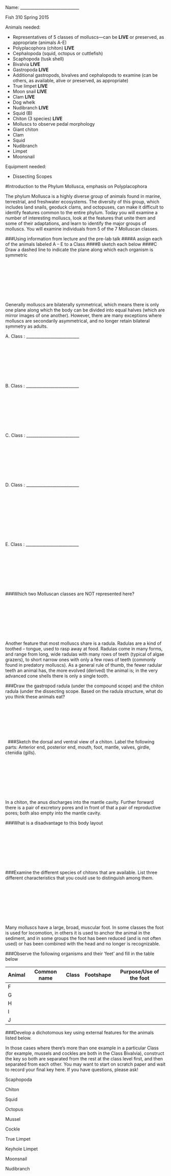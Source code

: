 Name: _____________________________

Fish 310 Spring 2015

Animals needed:
 
- Representatives of 5 classes of molluscs—can be **LIVE** or preserved, as appropriate (animals A-E)
- Polyplacophora (chiton) **LIVE**
- Cephalopoda (squid, octopus or cuttlefish)
- Scaphopoda (tusk shell)
- Bivalvia **LIVE**
- Gastropoda **LIVE**
- Additional gastropods, bivalves and cephalopods to examine  (can be others, as available, alive or preserved, as appropriate)
- True limpet **LIVE**
- Moon snail **LIVE**
- Clam **LIVE**
- Dog whelk 
- Nudibranch **LIVE**
- Squid (B)
- Chiton (3 species) **LIVE**
- Molluscs to observe pedal morphology
- Giant chiton
- Clam
- Squid
- Nudibranch
- Limpet
- Moonsnail

Equipment needed:
- Dissecting Scopes


#Introduction to the Phylum Mollusca, emphasis on Polyplacophora

The phylum Mollusca is a highly diverse group of animals found in marine, terrestrial, and freshwater ecosystems. The diversity of this group, which includes land snails, geoduck clams, and octopuses, can make it difficult to identify features common to the entire phylum. Today you will examine a number of interesting molluscs, look at the features that unite them and some of their adaptations, and learn to identify the major groups of molluscs. You will examine individuals from 5 of the 7 Molluscan classes.  

###Using information from lecture and the pre-lab talk 
####A assign each of the animals labeled A – E to a Class
####B sketch each below
####C Draw a dashed line to indicate the plane along which each organism is symmetric 
&nbsp;

&nbsp;

&nbsp;

&nbsp;

&nbsp;


Generally molluscs are bilaterally symmetrical, which means there is only one plane along which the body can be divided into equal halves (which are mirror images of one another).  However, there are many exceptions where molluscs are secondarily asymmetrical, and no longer retain bilateral symmetry as adults.  



A. Class : __________________________
&nbsp;

&nbsp;

&nbsp;

&nbsp;

&nbsp;


B. Class : __________________________
&nbsp;

&nbsp;

&nbsp;

&nbsp;

&nbsp;


C. Class : __________________________
&nbsp;

&nbsp;

&nbsp;

&nbsp;

&nbsp;


D. Class : __________________________

&nbsp;

&nbsp;

&nbsp;

&nbsp;

&nbsp;

E. Class : __________________________
&nbsp;

&nbsp;

&nbsp;

&nbsp;

&nbsp;

###Which two Molluscan classes are NOT represented here? 
&nbsp;

&nbsp;

&nbsp;

&nbsp;

&nbsp;

Another feature that most molluscs share is a radula.  Radulas are a kind of toothed – tongue, used to rasp away at food.  Radulas come in many forms, and range from long, wide radulas with many rows of teeth (typical of algae grazers), to short narrow ones with only a few rows of teeth (commonly found in predatory molluscs). As a general rule of thumb, the fewer radular teeth an animal has, the more evolved (derived) the animal is; in the very advanced cone shells there is only a single tooth.


###Draw the gastropod radula (under the compound scope) and the chiton radula (under the dissecting scope.  Based on the radula structure, what do you think these animals eat?  
&nbsp;

&nbsp;

&nbsp;

&nbsp;

&nbsp;
###Sketch the dorsal and ventral view of a chiton. Label the following parts: Anterior end, posterior end, mouth, foot, mantle, valves, girdle, ctenidia (gills). 
&nbsp;

&nbsp;

&nbsp;

&nbsp;

&nbsp;

In a chiton, the anus discharges into the mantle cavity.  Further forward there is a pair of excretory pores and in front of that a pair of reproductive pores; both also empty into the mantle cavity.  


###What is a disadvantage to this body layout 
&nbsp;

&nbsp;

&nbsp;

&nbsp;

&nbsp;

###Examine the different species of chitons that are available. List three different characteristics that you could use to distinguish among them. 
&nbsp;

&nbsp;

&nbsp;

&nbsp;

&nbsp;

Many molluscs have a large, broad, muscular foot. In some classes the foot is used for locomotion, in others it is used to anchor the animal in the sediment, and in some groups the foot has been reduced (and is not often used) or has been combined with the head and no longer is recognizable.  

###Observe the following organisms and their ‘feet’ and fill in the table below 

| Animal | Common name | Class | Footshape | Purpose/Use of the foot |
|--------|-------------|-------|-----------|-------------------------|
| F      |             |       |           |                         |
| G      |             |       |           |                         |
| H      |             |       |           |                         |
| I      |             |       |           |                         |
| J      |             |       |           |                         |

 

###Develop a dichotomous key using external features for the animals listed below.  

In those cases where there’s more than one example in a particular Class (for example, mussels and cockles are both in the Class Bivalvia), construct the key so both are separated from the rest at the class level first, and then separated from each other.  You may want to start on scratch paper and wait to record your final key here.  If you have questions, please ask!

Scaphopoda

Chiton

Squid 

Octopus

Mussel

Cockle

True Limpet

Keyhole Limpet

Moonsnail 

Nudibranch


